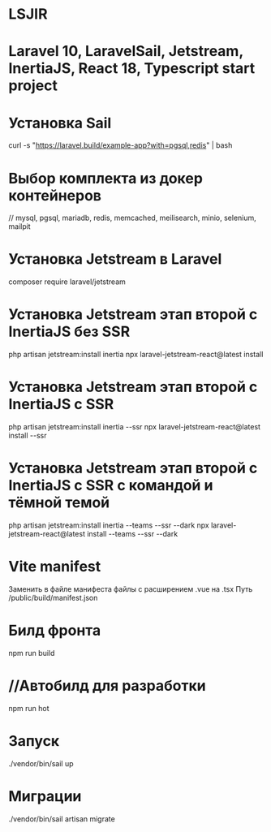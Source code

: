 # LSJIR
# Laravel 10, LaravelSail, Jetstream, InertiaJS, React 18, Typescript start project

# Установка Sail 
curl -s "https://laravel.build/example-app?with=pgsql,redis" | bash

# Выбор комплекта из докер контейнеров
// mysql, pgsql, mariadb, redis, memcached, meilisearch, minio, selenium, mailpit

# Установка Jetstream в Laravel
composer require laravel/jetstream

# Установка Jetstream этап второй с InertiaJS без SSR
php artisan jetstream:install inertia
npx laravel-jetstream-react@latest install

# Установка Jetstream этап второй с InertiaJS с SSR
php artisan jetstream:install inertia --ssr 
npx laravel-jetstream-react@latest install --ssr 

# Установка Jetstream этап второй с InertiaJS с SSR с командой и тёмной темой
php artisan jetstream:install inertia --teams --ssr --dark
npx laravel-jetstream-react@latest install --teams --ssr --dark

# Vite manifest
Заменить в файле манифеста файлы с расширением .vue на .tsx
Путь /public/build/manifest.json

# Билд фронта
npm run build
# //Автобилд для разработки
npm run hot

# Запуск
./vendor/bin/sail up

# Миграции
./vendor/bin/sail artisan migrate
